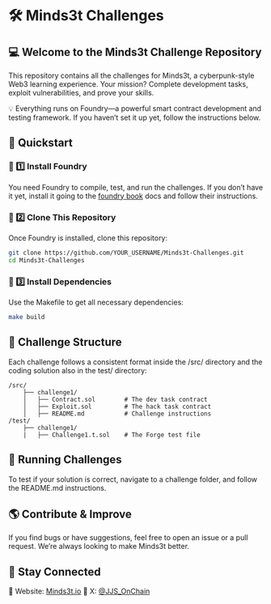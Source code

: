 # 🛠 Minds3t Challenges

## 💻 Welcome to the Minds3t Challenge Repository

This repository contains all the challenges for Minds3t, a cyberpunk-style Web3 learning experience. Your mission? Complete development tasks, exploit vulnerabilities, and prove your skills.

💡 Everything runs on Foundry—a powerful smart contract development and testing framework. If you haven’t set it up yet, follow the instructions below.

## 🚀 Quickstart

### 📌 1️⃣ Install Foundry
You need Foundry to compile, test, and run the challenges. If you don’t have it yet, install it going to the [foundry book](https://book.getfoundry.sh/getting-started/installation) docs and follow their instructions. 

### 📌 2️⃣ Clone This Repository
Once Foundry is installed, clone this repository:
```bash
git clone https://github.com/YOUR_USERNAME/Minds3t-Challenges.git
cd Minds3t-Challenges
```

### 📌 3️⃣ Install Dependencies
Use the Makefile to get all necessary dependencies:
```bash
make build
```

## 📜 Challenge Structure
Each challenge follows a consistent format inside the /src/ directory and the coding solution also in the test/ directory:
```
/src/
    ├── challenge1/
    │   ├── Contract.sol        # The dev task contract 
    │   ├── Exploit.sol         # The hack task contract 
    │   ├── README.md           # Challenge instructions
/test/
    ├── challenge1/
    |   ├── Challenge1.t.sol    # The Forge test file
```

## 🧪 Running Challenges
To test if your solution is correct, navigate to a challenge folder, and follow the README.md instructions. 

## 🌎 Contribute & Improve
If you find bugs or have suggestions, feel free to open an issue or a pull request. We’re always looking to make Minds3t better.

## 📢 Stay Connected
🔗 Website: [Minds3t.io]()
📢 X: [@JJS_OnChain](https://x.com/JJS_OnChain)




